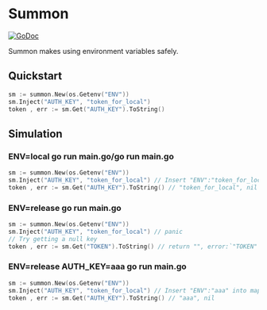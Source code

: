 # Summon
[![GoDoc](https://godoc.org/github.com/go-redis/redis?status.svg)](https://godoc.org/github.com/fenixwu/summon)

Summon makes using environment variables safely.

## Quickstart
```go
sm := summon.New(os.Getenv("ENV"))
sm.Inject("AUTH_KEY", "token_for_local")
token , err := sm.Get("AUTH_KEY").ToString()
```

## Simulation
### ENV=local go run main.go/go run main.go
```go
sm := summon.New(os.Getenv("ENV"))
sm.Inject("AUTH_KEY", "token_for_local") // Insert "ENV":"token_for_local" into map.
token , err := sm.Get("AUTH_KEY").ToString() // "token_for_local", nil
```

### ENV=release go run main.go
```go
sm := summon.New(os.Getenv("ENV"))
sm.Inject("AUTH_KEY", "token_for_local") // panic
// Try getting a null key
token , err := sm.Get("TOKEN").ToString() // return "", error:`"TOKEN" s not injected yet`
```

### ENV=release AUTH_KEY=aaa go run main.go
```go
sm := summon.New(os.Getenv("ENV"))
sm.Inject("AUTH_KEY", "token_for_local") // Insert "ENV":"aaa" into map.
token , err := sm.Get("AUTH_KEY").ToString() // "aaa", nil
```

